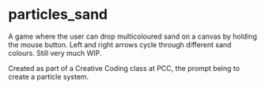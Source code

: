 # particles_sand
A game where the user can drop multicoloured sand on a canvas by holding the mouse button. Left and right arrows cycle through different sand colours. Still very much WIP.

Created as part of a Creative Coding class at PCC, the prompt being to create a particle system. 